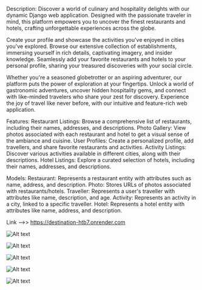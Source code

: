 
Description:
Discover a world of culinary and hospitality delights with our dynamic Django web application. Designed with the passionate traveler in mind, this platform empowers you to uncover the finest restaurants and hotels, crafting unforgettable experiences across the globe.

Create your profile and showcase the activities you've enjoyed in cities you've explored. Browse our extensive collection of establishments, immersing yourself in rich details, captivating imagery, and insider knowledge. Seamlessly add your favorite restaurants and hotels to your personal profile, sharing your treasured discoveries with your social circle.

Whether you're a seasoned globetrotter or an aspiring adventurer, our platform puts the power of exploration at your fingertips. Unlock a world of gastronomic adventures, uncover hidden hospitality gems, and connect with like-minded travelers who share your zest for discovery. Experience the joy of travel like never before, with our intuitive and feature-rich web application.

Features:
Restaurant Listings: Browse a comprehensive list of restaurants, including their names, addresses, and descriptions.
Photo Gallery: View photos associated with each restaurant and hotel to get a visual sense of the ambiance and cuisine.
User Profiles: Create a personalized profile, add travellers, and share favorite restaurants and activities.
Activity Listings: Discover various activities available in different cities, along with their descriptions.
Hotel Listings: Explore a curated selection of hotels, including their names, addresses, and descriptions.

Models:
Restaurant: Represents a restaurant entity with attributes such as name, address, and description.
Photo: Stores URLs of photos associated with restaurants/hotels.
Traveller: Represents a user's traveller with attributes like name, description, and age. 
Activity: Represents an activity in a city, linked to a specific traveller.
Hotel: Represents a hotel entity with attributes like name, address, and description.

Link  -->> https://destination-htb7.onrender.com




![Alt text](<Screenshot 2024-04-15 at 2.55.45 PM.png>)

![Alt text](<Screenshot 2024-04-15 at 2.56.06 PM.png>)

![Alt text](<Screenshot 2024-04-15 at 2.56.24 PM.png>)


![Alt text](<Screenshot 2024-04-15 at 2.57.30 PM.png>)


![Alt text](<Screenshot 2024-04-15 at 2.59.19 PM.png>)